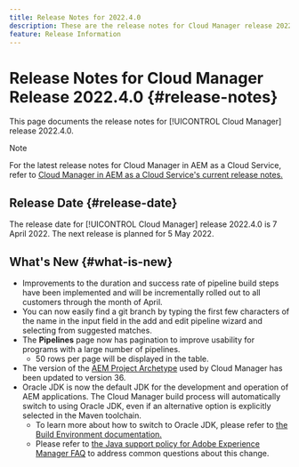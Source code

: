 ```yaml
---
title: Release Notes for 2022.4.0
description: These are the release notes for Cloud Manager release 2022.4.0.
feature: Release Information
---
```


# Release Notes for Cloud Manager Release 2022.4.0 {#release-notes}

This page documents the release notes for [!UICONTROL Cloud Manager] release 2022.4.0.

>[!NOTE]
>
>For the latest release notes for Cloud Manager in AEM as a Cloud Service, refer to [Cloud Manager in AEM as a Cloud Service's current release notes.](https://experienceleague.adobe.com/docs/experience-manager-cloud-service/content/implementing/using-cloud-manager/release-notes-cloud-manager/release-notes-cm-current.html)

## Release Date {#release-date}

The release date for [!UICONTROL Cloud Manager] release 2022.4.0 is 7 April 2022. The next release is planned for 5 May 2022.

## What's New {#what-is-new}

* Improvements to the duration and success rate of pipeline build steps have been implemented and will be incrementally rolled out to all customers through the month of April.
* You can now easily find a git branch by typing the first few characters of the name in the input field in the add and edit pipeline wizard and selecting from suggested matches.
* The **Pipelines** page now has pagination to improve usability for programs with a large number of pipelines.
  * 50 rows per page will be displayed in the table.
* The version of the [AEM Project Archetype](https://experienceleague.adobe.com/docs/experience-manager-core-components/using/developing/archetype/overview.html) used by Cloud Manager has been updated to version 36.
* Oracle JDK is now the default JDK for the development and operation of AEM applications. The Cloud Manager build process will automatically switch to using Oracle JDK, even if an alternative option is explicitly selected in the Maven toolchain.
  * To learn more about how to switch to Oracle JDK, please refer to [the Build Environment documentation.](/help/using/build-environment-details.md#using-java-support)
  * Please refer to [the Java support policy for Adobe Experience Manager FAQ](https://experienceleague.adobe.com/docs/experience-manager-65/assets/Java_Policy_for_Adobe_Experience_Manager.pdf) to address common questions about this change.
